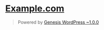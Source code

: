 [Example.com][example.com]
==========================

> Powered by [Genesis WordPress ~1.0.0][genesis-wordpress]


[example.com]: http://example.com/
[genesis-wordpress]: https://github.com/genesis/wordpress/
